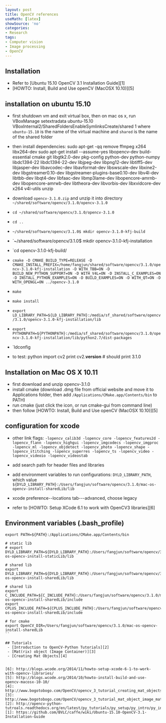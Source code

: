 ```yaml
---
layout: post
title: OpenCV references
useMath: [latex]
showSource: 'no'
categories:
- Research
tags:
- Computer vision
- Image processing
- OpenCV
---
```


## Installation
 - Refer to [Ubuntu 15.10 OpenCV 3.1 Installation Guide][1]
 - [HOWTO: Install, Build and Use openCV (MacOSX 10.10)][5]

##  installation on ubuntu 15.10
 - first shutdown vm and exit virtual box, then on mac os x, run 
	VBoxManage setextradata ubuntu-15.10 VBoxInternal2/SharedFoldersEnableSymlinksCreate/shared 1
 where `ubuntu-15.10` is the name of the virtual machine and `shared` is the name of the shared folder
 - then install dependencies:
    sudo apt-get -qq remove ffmpeg x264 libx264-dev
    sudo apt-get install --assume-yes libopencv-dev build-essential cmake git libgtk2.0-dev pkg-config python-dev python-numpy libdc1394-22 libdc1394-22-dev libjpeg-dev libpng12-dev libtiff5-dev libjasper-dev libavcodec-dev libavformat-dev libswscale-dev libxine2-dev libgstreamer0.10-dev libgstreamer-plugins-base0.10-dev libv4l-dev libtbb-dev libqt4-dev libfaac-dev libmp3lame-dev libopencore-amrnb-dev libopencore-amrwb-dev libtheora-dev libvorbis-dev libxvidcore-dev x264 v4l-utils unzip 
 - download `opencv-3.1.0.zip` and unzip it into directory `~/shared/software/opencv/3.1.0/opencv-3.1.0`
 - `cd ~/shared/software/opencv/3.1.0/opencv-3.1.0`
 - `cd ..`
 - `~/shared/software/opencv/3.1.0$ mkdir opencv-3.1.0-kfj-build`
 - `~/shared/software/opencv/3.1.0$ mkdir opencv-3.1.0-kfj-installation
 - `cd opencv-3.1.0-kfj-build/
 - `cmake -D CMAKE_BUILD_TYPE=RELEASE -D CMAKE_INSTALL_PREFIX=/home/fangjun/shared/software/opencv/3.1.0/opencv-3.1.0-kfj-installation -D WITH_TBB=ON -D BUILD_NEW_PYTHON_SUPPORT=ON -D WITH_V4L=ON -D INSTALL_C_EXAMPLES=ON -D INSTALL_PYTHON_EXAMPLES=ON -D BUILD_EXAMPLES=ON -D WITH_QT=ON -D WITH_OPENGL=ON ../opencv-3.1.0`
 - `make`
 - `make install`
 - `export LD_LIBRARY_PATH=${LD_LIBRARY_PATH}:/media/sf_shared/software/opencv/3.1.0/opencv-3.1.0-kfj-installation/lib`

 - `export PYTHONPATH=${PYTHONPATH}:/media/sf_shared/software/opencv/3.1.0/opencv-3.1.0-kfj-installation/lib/python2.7/dist-packages`
 - `ldconfig

 - to test:
    python
    import cv2
    print cv2.__version__ # should print 3.1.0
    
    
## Installation on Mac OS X 10.11
 - first download and unzip opencv-3.1.0
 - install cmake (download .dmg file from official website and move it to Applications folder, then add `/Applications/CMake.app/Contents/bin` to PATH) 
 - run cmake (just click the icon, or run cmake-gui from command line)
 - then follow [HOWTO: Install, Build and Use openCV (MacOSX 10.10)][5]

## configuration for xcode
 - other link flags: `-lopencv_calib3d -lopencv_core -lopencv_features2d -lopencv_flann -lopencv_highgui -lopencv_imgcodecs -lopencv_imgproc -lopencv_ml -lopencv_objdetect -lopencv_photo -lopencv_shape -lopencv_stitching -lopencv_superres -lopencv_ts -lopencv_video -lopencv_videoio -lopencv_videostab
`
 - add search path for header files and libraries
 
 - add environment variables to run configurations: `DYLD_LIBRARY_PATH`, which value `${DYLD_LIBRARY_PATH}:/Users/fangjun/software/opencv/3.1.0/mac-os-opencv-install-sharedLib/lib`
 - xcode preference--locations tab---advanced, choose legacy
 - refer to [HOWTO: Setup XCode 6.1 to work with OpenCV3 libraries][6]
 
## Environment variables (.bash_profile) 
```
export PATH=${PATH}:/Applications/CMake.app/Contents/bin

# static lib
# export DYLD_LIBRARY_PATH=${DYLD_LIBRARY_PATH}:/Users/fangjun/software/opencv/3.1.0/mac-os-opencv-install-staticLib/lib

# shared lib
export DYLD_LIBRARY_PATH=${DYLD_LIBRARY_PATH}:/Users/fangjun/software/opencv/3.1.0/mac-os-opencv-install-sharedLib/lib

# shared lib
export C_INCLUDE_PATH=${C_INCLUDE_PATH}:/Users/fangjun/software/opencv/3.1.0/mac-os-opencv-install-sharedLib/include
export CPLUS_INCLUDE_PATH=${CPLUS_INCLUDE_PATH}:/Users/fangjun/software/opencv/3.1.0/mac-os-opencv-install-sharedLib/include

# for cmake
export OpenCV_DIR=/Users/fangjun/software/opencv/3.1.0/mac-os-opencv-install-sharedLib
``
 
## Tutorials
 - [Introduction to OpenCV-Python Tutorials][2]
 - [Mat(rix) object (Image Container)][3]
 - [Creating Mat Objects][4]


[6]: http://blogs.wcode.org/2014/11/howto-setup-xcode-6-1-to-work-with-opencv-libraries/
[5]: http://blogs.wcode.org/2014/10/howto-install-build-and-use-opencv-macosx-10-10/
[4]: http://www.bogotobogo.com/OpenCV/opencv_3_tutorial_creating_mat_objects.php
[3]: http://www.bogotobogo.com/OpenCV/opencv_3_tutorial_mat_object_image_matrix_image_container.php
[2]: http://opencv-python-tutroals.readthedocs.org/en/latest/py_tutorials/py_setup/py_intro/py_intro.html#intro
[1]: https://github.com/BVLC/caffe/wiki/Ubuntu-15.10-OpenCV-3.1-Installation-Guide